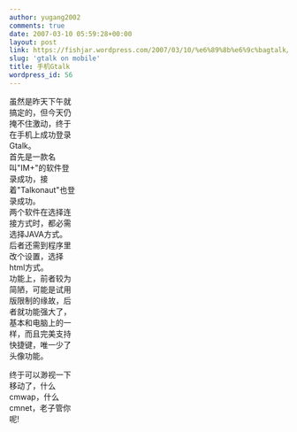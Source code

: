 ```yaml
---
author: yugang2002
comments: true
date: 2007-03-10 05:59:28+00:00
layout: post
link: https://fishjar.wordpress.com/2007/03/10/%e6%89%8b%e6%9c%bagtalk/
slug: 'gtalk on mobile'
title: 手机Gtalk
wordpress_id: 56
---
```


虽然是昨天下午就  
搞定的，但今天仍  
掩不住激动，终于  
在手机上成功登录  
Gtalk。  
首先是一款名  
叫"IM+"的软件登  
录成功，接  
着"Talkonaut"也登  
录成功。  
两个软件在选择连  
接方式时，都必需  
选择JAVA方式。  
后者还需到程序里  
改个设置，选择  
html方式。  
功能上，前者较为  
简陋，可能是试用  
版限制的缘故，后  
者就功能强大了，  
基本和电脑上的一  
样，而且完美支持  
快捷键，唯一少了  
头像功能。  
  
终于可以渺视一下  
移动了，什么  
cmwap，什么  
cmnet，老子管你  
呢!  

